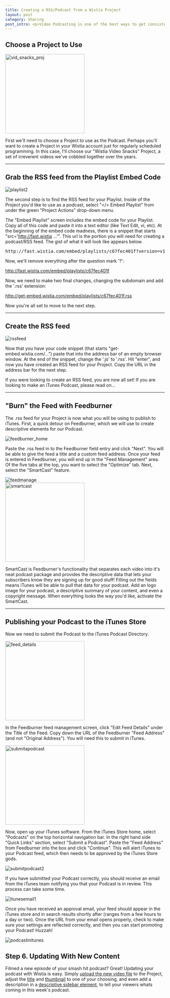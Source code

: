 ```yaml
---
title: Creating a RSS/Podcast from a Wistia Project
layout: post
category: Sharing
post_intro: <p>Video Podcasting is one of the best ways to get consistently scheduled content out to your viewers.  iTunes has made finding and subscribing to video podcasts easy.  With Wistia's Project and Playlist functionality, you can create an RSS feed that will automatically update with the Video Title, Content, Thumbnail, and Description of each new video you add to the Project.</p><p>In this tutorial, we'll see how to use Wistia's Playlist functionality to an RSS feed and setup an iTunes podcast.</p>
---
```


## Choose a Project to Use

<div class="post_image float_right"><img src="/images/vid_snacks_proj.png" width="250px" alt="vid_snacks_proj" /></div>

First we'll need to choose a Project to use as the Podcast.  Perhaps you'll want to create a Project in your Wistia account just for regularly scheduled programming.  In this case, I'll choose our "Wistia Video Snacks" Project, a set of irreverent videos we've cobbled together over the years.

----

## Grab the RSS feed from the Playlist Embed Code

<div class="post_image float_right"><img src="/images/playlist2.png" alt="playlist2" /></div>

The second step is to find the RSS feed for your Playlist.  Inside of the Project you'd like to use as a podcast, select "</> Embed Playlist" from under the green "Project Actions" drop-down menu.

The "Embed Playlist" screen includes the embed code for your Playlist.  Copy all of this code and paste it into a text editor (like Text Edit, vi, etc).  At the beginning of the embed code madness, there is a snippet that starts "src='http://fast.wistia ...'".  This url is the portion you will need for creating a podcast/RSS feed. The gist of what it will look like appears below.

<div class="code"><pre>
http://fast.wistia.com/embed/playlists/c67fec401f?version=v1&theme=trim&videoOptions%5BcontrolsVisibleOnLoad%5D=true&videoOptions%5BautoPlay%5D=true&videoOptions%5BvideoWidth%5D=640&videoOptions%5BvideoHeight%5D=360&media_0_0%5BautoPlay%5D=false
</pre></div>

Now, we'll remove everything after the question mark '?':

<span class="code">http://fast.wistia.com/embed/playlists/c67fec401f</span>

Now, we need to make two final changes, changing the subdomain and add the '.rss' extension:

<span class="code">http://get-embed.wistia.com/embed/playlists/c67fec401f.rss</span>

Now you're all set to move to the next step.

----

## Create the RSS feed

<div class="post_image float_right"><img src="/images/rssfeed.png" alt="rssfeed" /></div>

Now that you have your code snippet (that starts "get-embed.wistia.com/...") paste that into the address bar of an empty browser window.  At the end of the snippet, change the '.js' to '.rss'.  Hit "enter", and now you have created an RSS feed for your Project.  Copy the URL in the address bar for the next step. 

If you were looking to create an RSS feed, you are now all set! If you are looking to make an iTunes Podcast, please read on...

----

## "Burn" the Feed with Feedburner

The .rss feed for your Project is now what you will be using to publish to iTunes.  First, a quick detour on Feedburner, which we will use to create descriptive elements for our Podcast.

<div class="post_image center"><img src="/images/feedburner_home.png" alt="feedburner_home" /></div>

Paste the .rss feed in to the Feedburner field entry and click "Next".  You will be able to give the feed a title and a custom feed address.  Once your feed is entered in Feedburner, you will end up in the "Feed Management" area.  Of the five tabs at the top, you want to select the "Optimize" tab.  Next, select the "SmartCast" feature. 

<div class="post_image center"><img src="/images/feedmanage.png" alt="feedmanage" /></div>

<div class="post_image float_right"><img src="/images/smartcast.png" width="250px" alt="smartcast" /></div>

SmartCast is Feedburner's functionality that separates each video into it's neat podcast package and provides the descriptive data that lets your subscribers know they are signing up for good stuff! Filling out the fields means iTunes will be able to pull that data for your podcast.  Add an logo image for your podcast, a descriptive summary of your content, and even a copyright message.  When everything looks the way you'd like, activate the SmartCast.

----

## Publishing your Podcast to the iTunes Store

Now we need to submit the Podcast to the iTunes Podcast Directory.

<div class="post_image float_right"><img src="/images/feed_details.png" width="250px" alt="feed_details" /></div>

In the Feedburner feed management screen, click "Edit Feed Details" under the Title of the Feed.  Copy down the URL of the Feedburner "Feed Address" (and not "Original Address").  You will need this to submit in iTunes.

<div class="post_image float_right"><img src="/images/submitapodcast.png" width="250px" alt="submitapodcast" /></div>

Now, open up your iTunes software.  From the iTunes Store home, select "Podcasts" on the top horizontal navigation bar.  In the right hand side "Quick Links" section, select "Submit a Podcast".  Paste the "Feed Address" from Feedburner into the box and click "Continue".  This will alert iTunes to your Podcast feed, which then needs to be approved by the iTunes Store gods.

<div class="post_image center"><img src="/images/submitpodcast2.png" alt="submitpodcast2" /></div>

If you have submitted your Podcast correctly, you should receive an email from the iTunes team notifying you that your Podcast is in review.  This process can take some time.

<div class="post_image center"><img src="/images/itunesemail1.png" alt="itunesemail1" /></div>

Once you have received an approval email, your feed should appear in the iTunes store and in search results shortly after (ranges from a few hours to a day or two).  Once the URL from your email opens properly, check to make sure your settings are reflected correctly, and then you can start promoting your Podcast! Huzzah!

<div class="post_image center"><img src="/images/podcastinitunes.png" alt="podcastinitunes" /></div>

## Step 6. Updating With New Content

Filmed a new episode of your smash hit podcast?  Great!  Updating your podcast with Wistia is easy.  Simply [upload the new video file](/uploading-and-transcoding#how_to_upload_to_wistia.html) to the Project, adjust the [title](/media#how_to_edit_the_name_of_a_media.html) and [thumbnail](/media#how_to_change_the_thumbnail_image_on_a_video.html) to one of your choosing, and even add a description in a [descriptive sidebar element](/media#how_to_add_a_description_to_your_video.html), to tell your viewers whats coming in this week's podcast.


